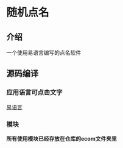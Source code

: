 # 随机点名

## 介绍
一个使用易语言编写的点名软件
## 源码编译
### 应用语言**可点击文字**
[易语言](http://www.dywt.com.cn/)

### 模块
**所有使用模块已经存放在仓库的ecom文件夹里** 
